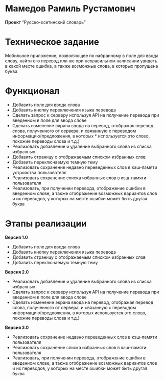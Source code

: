 # Мамедов Рамиль Рустамович

**Проект** “Русско-осетинский словарь”

# Техническое задание

Мобильное приложение, позволяющее по набранному в поле для ввода слову, найти его перевод или же при неправильном написании увидеть в какой месте ошибка, а также возможные слова, в которых пропущена буква.

# Функционал 
* Добавить поле для ввода слова
* Добавить кнопку переключения языка перевода
* Сделать запрос к серверу используя API на получение перевода при введенном в поле для ввода слове
* Сделать изменение экрана ввода на перевод, отображая перевод слова, полученного от сервера, и связанную с переводом информацию(предложения, в которых * используется это слово, похожие переводы слова и т.д.)
* Реализовать добавление и удаление выбранного слова из списка избранных
* Добавить страницу с отображаемым списком избранных слов
* Добавить переключаемую темную тему
* Реализовать сохранение недавно переведенных слов в кэш-памяти устройства пользователя
* Реализовать сохранение списка избранных слов в кэш-памяти пользователя
* Реализовать, при получении перевода, отображение ошибки в введенном слове, а также отображение возможных вариантов слов и их переводов, у которых на месте ошибки может быть другая буква

# Этапы реализации
**Версия 1.0**
* Добавить поле для ввода слова
* Добавить кнопку переключения языка перевода
* Добавить страницу с отображаемым списком избранных слов
* Добавить переключаемую темную тему

**Версия 2.0**
* Реализовать добавление и удаление выбранного слова из списка избранных
* Сделать запрос к серверу используя API на получение перевода при введенном в поле для ввода слове
* Сделать изменение экрана ввода на перевод, отображая перевод слова, полученного от сервера, и связанную с переводом информацию(предложения, в которых используется это слово, похожие переводы слова и т.д.)

**Версия 3.0**
* Реализовать сохранение недавно переведенных слов в кэш-памяти пользователя
* Реализовать сохранение списка избранных слов в кэш-памяти пользователя
* Реализовать, при получении перевода, отображение ошибки в введенном слове, а также отображение возможных вариантов слов и их переводов, у которых на месте ошибки может быть другая буква



